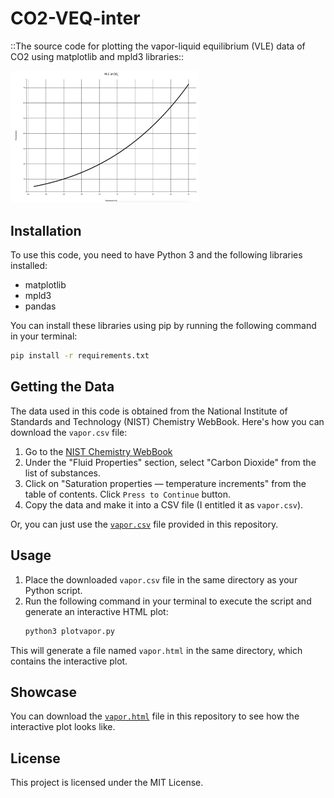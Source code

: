 # CO2-VEQ-inter
::The source code for plotting the vapor-liquid equilibrium (VLE) data of CO2 using matplotlib and mpld3 libraries::

<img src = "./showcase.png" width="60%">

## Installation

To use this code, you need to have Python 3 and the following libraries installed:

- matplotlib
- mpld3
- pandas

You can install these libraries using pip by running the following command in your terminal:
```bash
pip install -r requirements.txt
```

## Getting the Data

The data used in this code is obtained from the National Institute of Standards and Technology (NIST) Chemistry WebBook. Here's how you can download the `vapor.csv` file:

1. Go to the [NIST Chemistry WebBook](https://webbook.nist.gov/chemistry/fluid/)
2. Under the "Fluid Properties" section, select "Carbon Dioxide" from the list of substances.
3. Click on "Saturation properties — temperature increments" from the table of contents. Click `Press to Continue` button.
4. Copy the data and make it into a CSV file (I entitled it as `vapor.csv`).

Or, you can just use the [`vapor.csv`](./vapor.csv) file provided in this repository.

## Usage

1. Place the downloaded `vapor.csv` file in the same directory as your Python script.
2. Run the following command in your terminal to execute the script and generate an interactive HTML plot:
    ```bash
    python3 plotvapor.py
    ```

This will generate a file named `vapor.html` in the same directory, which contains the interactive plot.

## Showcase

You can download the [`vapor.html`](./vapor.html) file in this repository to see how the interactive plot looks like.

## License
This project is licensed under the MIT License.